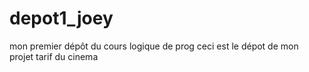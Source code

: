 # depot1_joey
mon premier dépôt du cours logique de prog 
ceci est le dépot de mon projet tarif du cinema 

